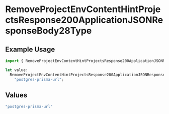 # RemoveProjectEnvContentHintProjectsResponse200ApplicationJSONResponseBody28Type

## Example Usage

```typescript
import { RemoveProjectEnvContentHintProjectsResponse200ApplicationJSONResponseBody28Type } from "@vercel/sdk/models/operations/removeprojectenv.js";

let value:
  RemoveProjectEnvContentHintProjectsResponse200ApplicationJSONResponseBody28Type =
    "postgres-prisma-url";
```

## Values

```typescript
"postgres-prisma-url"
```